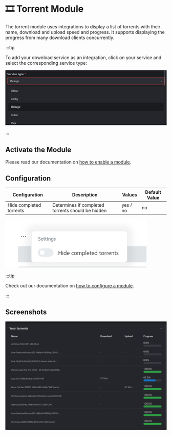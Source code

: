 # 🎞️ Torrent Module

The torrent module uses integrations to display a list of torrents with their name, download and upload speed and progress. It supports displaying the progress from many download clients concurrently.

:::tip

To add your download service as an integration, click on your service and select the corresponding service type:

![select the correct service type](./img/module-torrent-service-type-example.jpg)

:::

## Activate the Module
Please read our documentation on [how to enable a module](./../index.md#activating-a-module).

## Configuration

| Configuration         | Description | Values | Default Value |
| --------------------- | ----------- | ------ | ------------- |
| Hide completed torrents | Determines if completed torrents should be hidden | yes / no | no |

![configuration of the torrent module](./img/module-torrent-configuration.png)

:::tip

Check out our documentation on [how to configure a module](./../index.md#configure-a-module).

:::

## Screenshots

![torrent module](./img/module-torrent.png)